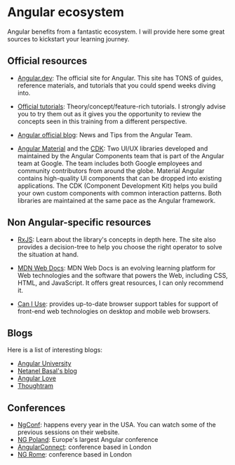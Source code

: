 # Angular ecosystem

Angular benefits from a fantastic ecosystem. I will provide here some great sources to kickstart your learning journey.

## Official resources

- [Angular.dev](https://angular.dev): The official site for Angular. This site has TONS of guides, reference materials, and tutorials that you could spend weeks diving into.

- [Official tutorials](https://angular.dev/tutorials): Theory/concept/feature-rich tutorials. I strongly advise you to try them out as it gives you the opportunity to review the concepts seen in this training from a different perspective.

- [Angular official blog](https://blog.angular.dev): News and Tips from the Angular Team.

- [Angular Material](https://material.angular.io/) and the [CDK](https://material.angular.io/cdk/categories): Two UI/UX libraries developed and maintained by the Angular Components team that is part of the Angular team at Google. The team includes both Google employees and community contributors from around the globe. Material Angular contains high-quality UI components that can be dropped into existing applications. The CDK (Component Development Kit) helps you build your own custom components with common interaction patterns. Both libraries are maintained at the same pace as the Angular framework.


## Non Angular-specific resources

- [RxJS](https://rxjs.dev): Learn about the library's concepts in depth here. The site also provides a decision-tree to help you choose the right operator to solve the situation at hand.

- [MDN Web Docs](https://developer.mozilla.org/): MDN Web Docs is an evolving learning platform for Web technologies and the software that powers the Web, including CSS, HTML, and JavaScript. It offers great resources, I can only recommend it.

- [Can I Use](https://caniuse.com/): provides up-to-date browser support tables for support of front-end web technologies on desktop and mobile web browsers.

## Blogs

Here is a list of interesting blogs:
- [Angular University](https://blog.angular-university.io/)
- [Netanel Basal's blog](https://medium.com/netanelbasal)
- [Angular Love](https://angular.love/)
- [Thoughtram](https://blog.thoughtram.io/categories/angular)

## Conferences

- [NgConf](https://ng-conf.org/): happens every year in the USA. You can watch some of the previous sessions on their website.
- [NG Poland](https://ng-poland.pl/): Europe's largest Angular conference
- [AngularConnect](https://angularconnect.com/): conference based in London
- [NG Rome](https://ngrome.io/): conference based in London